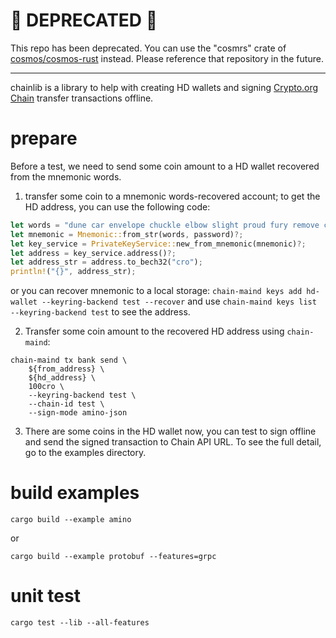 # 🚨 DEPRECATED 🚨 

This repo has been deprecated. You can use the "cosmrs" crate of [cosmos/cosmos-rust](https://github.com/cosmos/cosmos-rust/tree/main/cosmrs) instead. Please reference that repository in the future.

-------

chainlib is a library to help with creating HD wallets and signing [Crypto.org Chain](https://github.com/crypto-org-chain/chain-main) transfer transactions offline.

# prepare
Before a test, we need to send some coin amount to a HD wallet recovered from the mnemonic words.

1. transfer some coin to a mnemonic words-recovered account; to get the HD address, you can use the following code:
```rust
let words = "dune car envelope chuckle elbow slight proud fury remove candy uphold puzzle call select sibling sport gadget please want vault glance verb damage gown";
let mnemonic = Mnemonic::from_str(words, password)?;
let key_service = PrivateKeyService::new_from_mnemonic(mnemonic)?;
let address = key_service.address()?;
let address_str = address.to_bech32("cro");
println!("{}", address_str);
```
or you can recover mnemonic to a local storage:
`chain-maind keys add hd-wallet --keyring-backend test --recover`
and use `chain-maind keys list --keyring-backend test` to see the address.

2. Transfer some coin amount to the recovered HD address using `chain-maind`:
```
chain-maind tx bank send \
    ${from_address} \
    ${hd_address} \
    100cro \
    --keyring-backend test \
    --chain-id test \
    --sign-mode amino-json
```

3. There are some coins in the HD wallet now, you can test to sign offline and send the signed transaction to Chain API URL. To see the full detail, go to the examples directory.

# build examples
`cargo build --example amino`

or 

`cargo build --example protobuf --features=grpc`

# unit test
`cargo test --lib --all-features`

